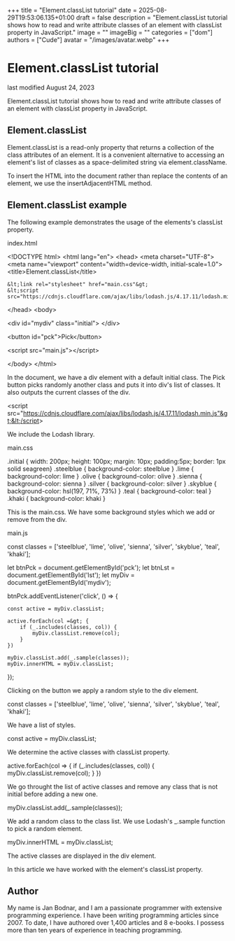 +++
title = "Element.classList tutorial"
date = 2025-08-29T19:53:06.135+01:00
draft = false
description = "Element.classList tutorial shows how to read and write attribute classes of an element with classList property in JavaScript."
image = ""
imageBig = ""
categories = ["dom"]
authors = ["Cude"]
avatar = "/images/avatar.webp"
+++

# Element.classList tutorial

last modified August 24, 2023

Element.classList tutorial shows how to read and write attribute classes of an
element with classList property in JavaScript.

## Element.classList

Element.classList is a read-only property that returns a collection
of the class attributes of an element. It is a convenient alternative to
accessing an element's list of classes as a space-delimited string via 
element.className.

To insert the HTML into the document rather than replace the
contents of an element, we use the insertAdjacentHTML method.

## Element.classList example

The following example demonstrates the usage of the elements's classList property.

index.html
  

&lt;!DOCTYPE html&gt;
&lt;html lang="en"&gt;
&lt;head&gt;
    &lt;meta charset="UTF-8"&gt;
    &lt;meta name="viewport" content="width=device-width, initial-scale=1.0"&gt;
    &lt;title&gt;Element.classList&lt;/title&gt;

    &lt;link rel="stylesheet" href="main.css"&gt;
    &lt;script src="https://cdnjs.cloudflare.com/ajax/libs/lodash.js/4.17.11/lodash.min.js"&gt;&lt;/script&gt;
    
&lt;/head&gt;
&lt;body&gt;

&lt;div id="mydiv" class="initial"&gt;
&lt;/div&gt;

&lt;button id="pck"&gt;Pick&lt;/button&gt;

&lt;script src="main.js"&gt;&lt;/script&gt;
    
&lt;/body&gt;
&lt;/html&gt;

In the document, we have a div element with a default initial class. 
The Pick button picks randomly another class and puts it into div's list of classes.
It also outputs the current classes of the div.

&lt;script src="https://cdnjs.cloudflare.com/ajax/libs/lodash.js/4.17.11/lodash.min.js"&gt;&lt;/script&gt;

We include the Lodash library. 

main.css
  

.initial { width: 200px; height: 100px; margin: 10px; padding:5px; border: 1px solid seagreen}
.steelblue { background-color: steelblue }
.lime { background-color: lime }
.olive { background-color: olive }
.sienna { background-color: sienna }
.silver { background-color: silver }
.skyblue { background-color: hsl(197, 71%, 73%) }
.teal { background-color: teal }
.khaki { background-color: khaki }

This is the main.css. We have some background styles which we 
add or remove from the div.

main.js
  

const classes = ['steelblue', 'lime', 'olive', 'sienna', 
    'silver', 'skyblue', 'teal', 'khaki'];

let btnPck = document.getElementById('pck');
let btnLst = document.getElementById('lst');
let myDiv = document.getElementById('mydiv');

btnPck.addEventListener('click', () =&gt; {

    const active = myDiv.classList;
    
    active.forEach(col =&gt; {
        if (_.includes(classes, col)) {
            myDiv.classList.remove(col);
        }
    })

    myDiv.classList.add(_.sample(classes));
    myDiv.innerHTML = myDiv.classList;
});

Clicking on the button we apply a random style to the div element.

const classes = ['steelblue', 'lime', 'olive', 'sienna', 
    'silver', 'skyblue', 'teal', 'khaki'];

We have a list of styles.

const active = myDiv.classList;

We determine the active classes with classList property.

active.forEach(col =&gt; {
    if (_.includes(classes, col)) {
        myDiv.classList.remove(col);
    }
})

We go throught the list of active classes and remove any class that is not 
initial before adding a new one.

myDiv.classList.add(_.sample(classes));

We add a random class to the class list. We use Lodash's _.sample
function to pick a random element.

myDiv.innerHTML = myDiv.classList;

The active classes are displayed in the div element.

In this article we have worked with the element's classList property.

## Author

My name is Jan Bodnar, and I am a passionate programmer with extensive
programming experience. I have been writing programming articles since 2007.
To date, I have authored over 1,400 articles and 8 e-books. I possess more
than ten years of experience in teaching programming.